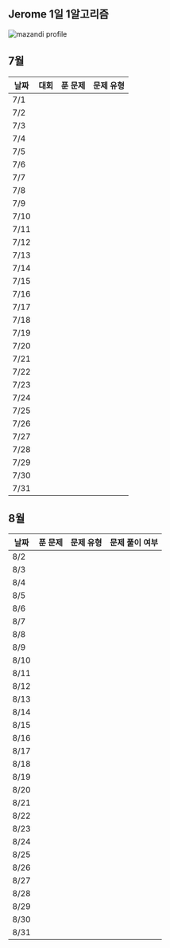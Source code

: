## Jerome 1일 1알고리즘

![mazandi profile](http://mazandi.herokuapp.com/api?handle=third1234&theme=dark)

## 7월

| 날짜   | 대회 | 푼 문제 | 문제 유형 |
|------|----|------|-------|
| 7/1  |    |      |       |
| 7/2  |    |      |       |
| 7/3  |    |      |       |
| 7/4  |    |      |       |
| 7/5  |    |      |       |
| 7/6  |    |      |       |
| 7/7  |    |      |       |
| 7/8  |    |      |       |
| 7/9  |    |      |       |
| 7/10 |    |      |       |
| 7/11 |    |      |       |
| 7/12 |    |      |       |
| 7/13 |    |      |       |
| 7/14 |    |      |       |
| 7/15 |    |      |       |
| 7/16 |    |      |       |
| 7/17 |    |      |       |
| 7/18 |    |      |       |
| 7/19 |    |      |       |
| 7/20 |    |      |       |
| 7/21 |    |      |       |
| 7/22 |    |      |       |
| 7/23 |    |      |       |
| 7/24 |    |      |       |
| 7/25 |    |      |       |
| 7/26 |    |      |       |
| 7/27 |    |      |       |
| 7/28 |    |      |       |
| 7/29 |    |      |       |
| 7/30 |    |      |       |
| 7/31 |    |      |       |

## 8월

| 날짜   | 푼 문제 | 문제 유형 | 문제 풀이 여부 |
|------|------|-------|----------|
| 8/2  |      |       |          |
| 8/3  |      |       |          |
| 8/4  |      |       |          |
| 8/5  |      |       |          |
| 8/6  |      |       |          |
| 8/7  |      |       |          |
| 8/8  |      |       |          |
| 8/9  |      |       |          |
| 8/10 |      |       |          |
| 8/11 |      |       |          |
| 8/12 |      |       |          |
| 8/13 |      |       |          |
| 8/14 |      |       |          |
| 8/15 |      |       |          |
| 8/16 |      |       |          |
| 8/17 |      |       |          |
| 8/18 |      |       |          |
| 8/19 |      |       |          |
| 8/20 |      |       |          |
| 8/21 |      |       |          |
| 8/22 |      |       |          |
| 8/23 |      |       |          |
| 8/24 |      |       |          |
| 8/25 |      |       |          |
| 8/26 |      |       |          |
| 8/27 |      |       |          |
| 8/28 |      |       |          |
| 8/29 |      |       |          |
| 8/30 |      |       |          |
| 8/31 |      |       |          |
